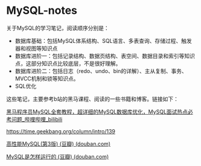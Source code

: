 # MySQL-notes

关于MySQL的学习笔记，阅读顺序分别是：

- 数据库基础：包括MySQL体系结构、SQL语言、多表查询、存储过程、触发器和视图等知识点
- 数据库进阶一：包括记录结构、数据页结构、表空间、数据目录和索引等知识点，这部分知识点比较底层，不是很好理解。
- 数据库进阶二：包括日志（redo、undo、bin的详解）、主从复制、事务、MVCC机制和锁等知识点。
- SQL优化

这些笔记，主要参考b站的黑马课程、阅读的一些书籍和博客。链接如下：

[黑马程序员MySQL全套教程，超详细的MySQL数据库优化，MySQL面试热点必考问题_哔哩哔哩_bilibili](https://www.bilibili.com/video/BV1zJ411M7TB)

https://time.geekbang.org/column/intro/139

[高性能MySQL(第3版) (豆瓣) (douban.com)](https://book.douban.com/subject/23008813/)

[MySQL是怎样运行的 (豆瓣) (douban.com)](https://book.douban.com/subject/35231266/)
